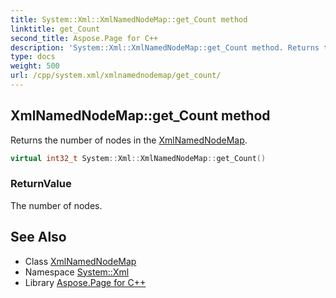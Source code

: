 ```yaml
---
title: System::Xml::XmlNamedNodeMap::get_Count method
linktitle: get_Count
second_title: Aspose.Page for C++
description: 'System::Xml::XmlNamedNodeMap::get_Count method. Returns the number of nodes in the XmlNamedNodeMap in C++.'
type: docs
weight: 500
url: /cpp/system.xml/xmlnamednodemap/get_count/
---
```

## XmlNamedNodeMap::get_Count method


Returns the number of nodes in the [XmlNamedNodeMap](../).

```cpp
virtual int32_t System::Xml::XmlNamedNodeMap::get_Count()
```


### ReturnValue

The number of nodes.

## See Also

* Class [XmlNamedNodeMap](../)
* Namespace [System::Xml](../../)
* Library [Aspose.Page for C++](../../../)
